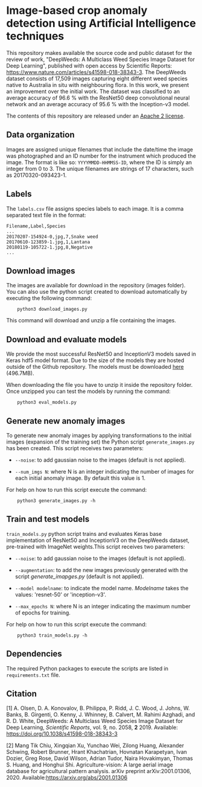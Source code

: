 # Image-based crop anomaly detection using Artificial Intelligence techniques

This repository makes available the source code and public dataset for the review of work, "DeepWeeds: A Multiclass Weed Species Image Dataset for Deep Learning", published with open access by Scientific Reports: https://www.nature.com/articles/s41598-018-38343-3. The DeepWeeds dataset consists of 17,509 images capturing eight different weed species native to Australia in situ with neighbouring flora. In this work, we present an improvement over the initial work. The dataset was classified to an average accuracy of 96.6 % with the ResNet50 deep convolutional neural network and an average accuracy of 95.6 % with the Inception-v3 model.

The contents of this repository are released under an [Apache 2 license](https://github.com/josemenber/image-based-crop-anomaly-detection/blob/master/LICENSE).

## Data organization

Images are assigned unique filenames that include the date/time the image was photographed and an ID number for the instrument which produced the image. The format is like so: `YYYYMMDD-HHMMSS-ID`, where the ID is simply an integer from 0 to 3. The unique filenames are strings of 17 characters, such as 20170320-093423-1.

## Labels

The `labels.csv` file assigns species labels to each image. It is a comma separated text file in the format:

```
Filename,Label,Species
...
20170207-154924-0,jpg,7,Snake weed
20170610-123859-1.jpg,1,Lantana
20180119-105722-1.jpg,8,Negative
...
```

## Download images

The images are available for download in the repository (images folder). You can also use the python script created to download automatically by executing the following command: 

```
    python3 download_images.py
```

This command will download and unzip a file containing the images.

## Download and evaluate models

We provide the most successful ResNet50 and InceptionV3 models saved in Keras hdf5 model format. Due to the size of the models they are hosted outside of the Github repository. The models must be downloaded [here](https://drive.google.com/file/d/1tGmL8fX2pdlkjepKWdfw_I1pFpRXnd2S/view?usp=sharing) (496.7MB). 

When downloading the file you have to unzip it inside the repository folder. Once unzipped you can test the models by running the command: 

```
    python3 eval_models.py
```

## Generate new anomaly images

To generate new anomaly images by applying transformations to the initial images (expansion of the training set) the Python script `generate_images.py` has been created. This script receives two parameters:

* `--noise`: to add gaussian noise to the images (default is not applied).
    
* `--num_imgs N`: where N is an integer indicating the number of images for each initial anomaly image. By default this value is 1.


For help on how to run this script execute the command:

```
    python3 generate_images.py -h
```

## Train and test models

`train_models.py` python script trains and evaluates Keras base implementation of ResNet50 and InceptionV3 on the DeepWeeds dataset, pre-trained with ImageNet weights.This script receives two parameters:

* `--noise`: to add gaussian noise to the images (default is not applied).

* `--augmentation`: to add the new images previously generated with the script *generate_imapges.py*  (default is not applied).

* `--model modelname`: to indicate the model name. *Modelname* takes the values: 'resnet-50' or 'inception-v3'.
    
* `--max_epochs N`: where N is an integer indicating the maximum number of epochs for training.

For help on how to run this script execute the command:

```
    python3 train_models.py -h
```


## Dependencies

The required Python packages to execute the scripts are listed in `requirements.txt` file.

## Citation

[1] A. Olsen, D. A. Konovalov, B. Philippa, P. Ridd, J. C. Wood, J. Johns, W. Banks, B. Girgenti, O. Kenny, J. Whinney, B. Calvert, M. Rahimi Azghadi, and R. D. White, DeepWeeds: A Multiclass Weed Species Image Dataset for Deep Learning, *Scientific Reports*, vol. 9, no. 2058, **2** 2019. Available: https://doi.org/10.1038/s41598-018-38343-3

[2] Mang Tik Chiu, Xingqian Xu, Yunchao Wei, Zilong Huang, Alexander Schwing, Robert Brunner, Hrant Khachatrian, Hovnatan Karapetyan, Ivan Dozier, Greg Rose, David Wilson, Adrian Tudor, Naira Hovakimyan, Thomas S. Huang, and Honghui Shi. Agriculture-vision: A large aerial image database for agricultural pattern analysis. arXiv preprint arXiv:2001.01306, 2020. Available:https://arxiv.org/abs/2001.01306
